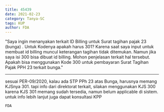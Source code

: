 ```yaml
---
title: 45439
date: 2021-02-23
category: Tanya-SC
tags: KUP
author: FDA
---
```


"Saya ingin menanyakan terkait ID Billing untuk Surat tagihan pajak 23 (bunga) . Untuk Kodenya apakah harus 301? Karena saat saya input untuk membuat id billing muncul keterangan tagihan tidak ditemukan. Namun jika saya isi 300 bisa dibuat id billing. Mohon penjelasan terkait hal tersebut. Apakah bisa menggunakan Kode 300 untuk pembayaran Surat Tagihan Pajak PPH 23 terkait bunga."

---

sesuai PER-09/2020, kalau ada STP PPh 23 atas Bunga, harusnya memang KJSnya 301. tapi info dari direktorat terkait, silakan menggunakan KJS 300 karena KJS 301 memang sudah tersedia, namun belum applicable di sistem. untuk info lebih lanjut juga dapat konsultasi KPP

`FDA`
